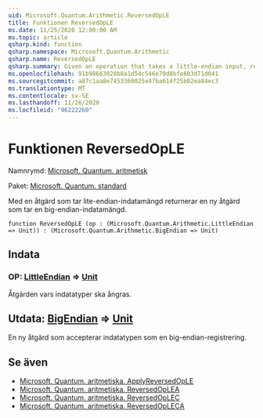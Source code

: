 ```yaml
---
uid: Microsoft.Quantum.Arithmetic.ReversedOpLE
title: Funktionen ReversedOpLE
ms.date: 11/25/2020 12:00:00 AM
ms.topic: article
qsharp.kind: function
qsharp.namespace: Microsoft.Quantum.Arithmetic
qsharp.name: ReversedOpLE
qsharp.summary: Given an operation that takes a little-endian input, returns a new operation that takes a big-endian input.
ms.openlocfilehash: 91b98663028b8a1d54c546e70d8bfe603d71d041
ms.sourcegitcommit: a87c1aa8e7453360025e47ba614f25b02ea84ec3
ms.translationtype: MT
ms.contentlocale: sv-SE
ms.lasthandoff: 11/26/2020
ms.locfileid: "96222260"
---
```

# <a name="reversedople-function"></a>Funktionen ReversedOpLE

Namnrymd: [Microsoft. Quantum. aritmetisk](xref:Microsoft.Quantum.Arithmetic)

Paket: [Microsoft. Quantum. standard](https://nuget.org/packages/Microsoft.Quantum.Standard)


Med en åtgärd som tar lite-endian-indatamängd returnerar en ny åtgärd som tar en big-endian-indatamängd.

```qsharp
function ReversedOpLE (op : (Microsoft.Quantum.Arithmetic.LittleEndian => Unit)) : (Microsoft.Quantum.Arithmetic.BigEndian => Unit)
```


## <a name="input"></a>Indata

### <a name="op--littleendian--unit"></a>OP: [LittleEndian](xref:Microsoft.Quantum.Arithmetic.LittleEndian) => [Unit](xref:microsoft.quantum.lang-ref.unit) 

Åtgärden vars indatatyper ska ångras.



## <a name="output--bigendian--unit"></a>Utdata: [BigEndian](xref:Microsoft.Quantum.Arithmetic.BigEndian) => [Unit](xref:microsoft.quantum.lang-ref.unit) 

En ny åtgärd som accepterar indatatypen som en big-endian-registrering.

## <a name="see-also"></a>Se även

- [Microsoft. Quantum. aritmetiska. ApplyReversedOpLE](xref:Microsoft.Quantum.Arithmetic.ApplyReversedOpLE)
- [Microsoft. Quantum. aritmetiska. ReversedOpLEA](xref:Microsoft.Quantum.Arithmetic.ReversedOpLEA)
- [Microsoft. Quantum. aritmetiska. ReversedOpLEC](xref:Microsoft.Quantum.Arithmetic.ReversedOpLEC)
- [Microsoft. Quantum. aritmetiska. ReversedOpLECA](xref:Microsoft.Quantum.Arithmetic.ReversedOpLECA)
